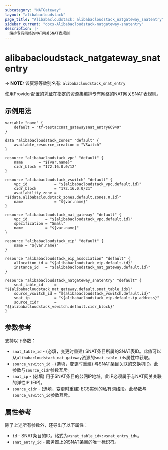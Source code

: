 ```yaml
---
subcategory: "NATGateway"
layout: "alibabacloudstack"
page_title: "Alibabacloudstack: alibabacloudstack_natgateway_snatentry"
sidebar_current: "docs-Alibabacloudstack-natgateway-snatentry"
description: |- 
  编排专有网络的NAT网关SNAT表规则
---
```


# alibabacloudstack_natgateway_snatentry
-> **NOTE:** 该资源等效别名有: `alibabacloudstack_snat_entry`

使用Provider配置的凭证在指定的资源集编排专有网络的NAT网关SNAT表规则。

## 示例用法

```hcl
variable "name" {
    default = "tf-testaccnat_gatewaysnat_entry66949"
}

data "alibabacloudstack_zones" "default" {
    available_resource_creation = "VSwitch"
}

resource "alibabacloudstack_vpc" "default" {
    name       = "${var.name}"
    cidr_block = "172.16.0.0/12"
}

resource "alibabacloudstack_vswitch" "default" {
    vpc_id            = "${alibabacloudstack_vpc.default.id}"
    cidr_block        = "172.16.0.0/21"
    availability_zone = "${data.alibabacloudstack_zones.default.zones.0.id}"
    name              = "${var.name}"
}

resource "alibabacloudstack_nat_gateway" "default" {
    vpc_id        = "${alibabacloudstack_vpc.default.id}"
    specification = "Small"
    name          = "${var.name}"
}

resource "alibabacloudstack_eip" "default" {
    name = "${var.name}"
}

resource "alibabacloudstack_eip_association" "default" {
    allocation_id = "${alibabacloudstack_eip.default.id}"
    instance_id   = "${alibabacloudstack_nat_gateway.default.id}"
}

resource "alibabacloudstack_natgateway_snatentry" "default" {
    snat_table_id     = "${alibabacloudstack_nat_gateway.default.snat_table_ids}"
    source_vswitch_id = "${alibabacloudstack_vswitch.default.id}"
    snat_ip           = "${alibabacloudstack_eip.default.ip_address}"
    source_cidr       = "${alibabacloudstack_vswitch.default.cidr_block}"
}
```

## 参数参考

支持以下参数：

* `snat_table_id` - (必填，变更时重建) SNAT条目所属的SNAT表ID。此值可以从`alibabacloudstack_nat_gateway`资源的`snat_table_ids`属性中获取。
* `source_vswitch_id` - (选填，变更时重建) 与SNAT条目关联的交换机ID。此参数与`source_cidr`参数互斥。
* `snat_ip` - (必填) 用于SNAT条目的公网IP地址。此IP必须属于与NAT网关关联的弹性IP (EIP)。
* `source_cidr` - (选填，变更时重建) ECS实例的私有网络段。此参数与`source_vswitch_id`参数互斥。

## 属性参考

除了上述所有参数外，还导出了以下属性：

* `id` - SNAT条目的ID。格式为`<snat_table_id>:<snat_entry_id>`。
* `snat_entry_id` - 服务器上的SNAT条目的唯一标识符。